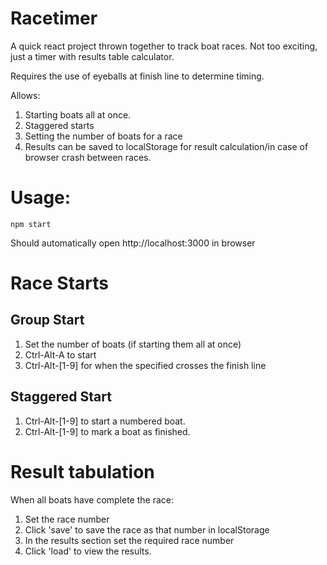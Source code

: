 # Racetimer

A quick react project thrown together to track boat races. Not too exciting, just a timer with results table calculator.

Requires the use of eyeballs at finish line to determine timing.

Allows:

1. Starting boats all at once.
1. Staggered starts
1. Setting the number of boats for a race
1. Results can be saved to localStorage for result calculation/in case of browser crash between races.

# Usage:
```
npm start
```
Should automatically open http://localhost:3000 in browser

# Race Starts

## Group Start

1. Set the number of boats (if starting them all at once)
1. Ctrl-Alt-A to start
1. Ctrl-Alt-[1-9] for when the specified crosses the finish line

## Staggered Start

1. Ctrl-Alt-[1-9] to start a numbered boat.
1. Ctrl-Alt-[1-9] to mark a boat as finished.

# Result tabulation

When all boats have complete the race:

1. Set the race number
1. Click 'save' to save the race as that number in localStorage
1. In the results section set the required race number
1. Click 'load' to view the results.


